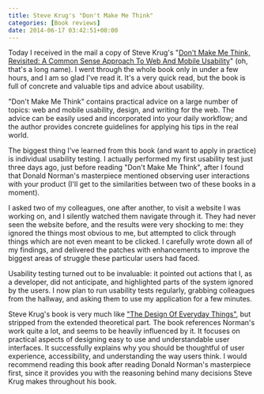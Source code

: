```yaml
---
title: Steve Krug's "Don't Make Me Think"
categories: [Book reviews]
date: 2014-06-17 03:42:51+00:00
---
```


Today I received in the mail a copy of Steve Krug's
"[Don't Make Me Think, Revisited: A Common Sense Approach To Web And Mobile Usability][1]"
(oh, that's a long name). I went through the whole book only in under a few
hours, and I am so glad I've read it. It's a very quick read, but the book is
full of concrete and valuable tips and advice about usability.

"Don't Make Me Think" contains practical advice on a large number of topics:
web and mobile usability, design, and writing for the web. The advice can be
easily used and incorporated into your daily workflow; and the author provides
concrete guidelines for applying his tips in the real world.

The biggest thing I've learned from this book (and want to apply in practice)
is individual usability testing. I actually performed my first usability test
just three days ago, just before reading "Don't Make Me Think", after I found
that Donald Norman's masterpiece mentioned observing user interactions with
your product (I'll get to the similarities between two of these books in a
moment).

I asked two of my colleagues, one after another, to visit a website I was
working on, and I silently watched them navigate through it. They had never
seen the website before, and the results were very shocking to me: they ignored
the things most obvious to me, but attempted to click through things which are
not even meant to be clicked. I carefully wrote down all of my findings, and
delivered the patches with enhancements to improve the biggest areas of
struggle these particular users had faced.

Usability testing turned out to be invaluable: it pointed out actions that I,
as a developer, did not anticipate, and highlighted parts of the system ignored
by the users. I now plan to run usability tests regularly, grabbing colleagues
from the hallway, and asking them to use my application for a few minutes.

Steve Krug's book is very much like ["The Design Of Everyday Things"][2], but
stripped from the extended theoretical part. The book references Norman's work
quite a lot, and seems to be heavily influenced by it. It focuses on practical
aspects of designing easy to use and understandable user interfaces. It
successfully explains why you should be thoughtful of user experience,
accessibility, and understanding the way users think. I would recommend reading
this book after reading Donald Norman's masterpiece first, since it provides
you with the reasoning behind many decisions Steve Krug makes throughout his
book.

[1]: http://amzn.to/1xCNOm4
[2]: http://www.rosipov.com/blog/the-design-of-everyday-things/
